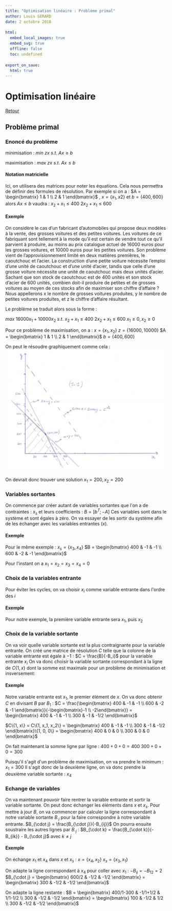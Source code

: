 ```yaml
---
title: "Optimisation linéaire : Problème primal"
author: Louis GERARD
date: 2 octobre 2018

html:
  embed_local_images: true
  embed_svg: true
  offline: false
  toc: undefined

export_on_save:
  html: true
---
```


# Optimisation linéaire

[Retour](index.html)

## Problème primal

### Enoncé du problème
minimisation :
$min\ zx\ s.t.$
$Ax \ge b$

maximisation :
$max\ zx\ s.t.$
$Ax \le b$

#### Notation matricielle

Ici, on utilisera des matrices pour noter les équations. Cela nous permettra de définir des formules de résolution.
Par exemple si on a :
$A = \begin{bmatrix}
   1 & 1 \\
   2 & 1
\end{bmatrix}$ , $x = \{x_1, x2\}$ et $b = \{400, 600\}$
alors $Ax \le b$ vaudra :
$x_2 + x_1 \le 400$
$2x_2  + x_1 \le 600$


#### Exemple
On considère le cas d’un fabricant d’automobiles qui propose deux modèles à la vente, des grosses voitures et des petites voitures. Les voitures de ce fabriquant sont tellement à la mode qu’il est certain de vendre tout ce qu’il parvient à produire, au moins au prix catalogue actuel de 16000 euros pour les grosses voitures, et 10000 euros pour les petites voitures. Son problème vient de l’approvisionnement limité en deux matières premières, le caoutchouc et l’acier. La construction d’une petite voiture nécessite l’emploi d’une unité de caoutchouc et d’une unité d’acier, tandis que celle d’une grosse voiture nécessite une unité de caoutchouc mais deux unités d’acier. Sachant que son stock de caoutchouc est de 400 unités et son stock d’acier de 600 unités, combien doit-il produire de petites et de grosses voitures au moyen de ces stocks afin de maximiser son chiffre d’affaire ? Nous appellerons x le nombre de grosses voitures produites, y le nombre de petites voitures produites, et z le chiffre d’affaire résultant.

Le problème se traduit alors sous la forme :

$max\ 16000x_1 + 10000x_2\ s.t.$
$x_2 + x_1 \le 400$
$2x_2  + x_1 \le 600$
$x_1 \ge 0, x_2 \ge 0$

Pour ce problème de maximisation, on a :
$x = \{x_1, x_2\}$
$z = \{16000, 10000\}$
$A = \begin{bmatrix}
   1 & 1 \\
   2 & 1
\end{bmatrix}$
$b = \{400, 600\}$

On peut le résoudre graphiquement comme cela :
![résolution graphique](graphique.jpg)

On devrait donc trouver une solution $x_1 = 200, x_2 = 200$

### Variables sortantes
On commence par créer autant de variables sortantes que l'on a de contraintes :
$x_s$
et leurs coefficients :
$B = [b^T; -A]$
Ces variables sont dans le système et sont égales à zéro. On va essayer de les sortir du système afin de les échanger avec les variables entrantes ($x$).

#### Exemple
Pour le même exemple :
$x_s = \{x_3, x_4\}$
$B = \begin{bmatrix}
  400 & -1 & -1 \\
  600 & -2 & -1
\end{bmatrix}$

Pour l'instant on a $x_1 = x_2 = x_3 = x_4 = 0$

### Choix de la variables entrante
Pour éviter les cycles, on va choisir $x_i$ comme variable entrante dans l'ordre des $i$

#### Exemple
Pour notre exemple, la première variable entrante sera $x_1$, puis $x_2$

### Choix de la variable sortante
On va voir quelle variable sortante est la plus contraignante pour la variable entrante.
On créé une matrice de résolution $C$ telle que la colonne de la variable entrante est égale à $-1$ :
$C = \frac{B}{-B_i}$ pour la variable entrante $x_i$
On va donc choisir la variable sortante correspondant à la ligne de $C\{1, x\}$ dont la somme est maximale pour un problème de minimisation et insversement:

#### Exemple
Notre variable entrante est $x_1$, le premier élément de $x$. On va donc obtenir $C$ en divisant $B$ par $B_1$ :
$C = \frac{\begin{bmatrix}
  400 & -1 & -1 \\
  600 & -2 & -1
\end{bmatrix}}{-\begin{bmatrix}-1 \\ -2\end{bmatrix}} = \begin{bmatrix}
  400 & -1 & -1 \\
  300 & -1 & -1/2
\end{bmatrix}$

$C\{1, x\} = C\{1, x_1, x_2\} = \begin{bmatrix}
  400 & -1 & -1 \\
  300 & -1 & -1/2
\end{bmatrix}\{1, 0, 0\} = \begin{bmatrix}
  400 & 0 & 0 \\
  300 & 0 & 0
\end{bmatrix}$

On fait maintenant la somme ligne par ligne :
$400 + 0 + 0 = 400$
$300 + 0 + 0 = 300$

Puisqu'il s'agit d'un problème de maximisation, on va prendre le minimum : $x_1 = 300$
Il s'agit donc de la deuxième ligne, on va donc prendre la deuxième variable sortante : $x_4$

### Echange de variables
On va maintenant pouvoir faire rentrer la variable entrante et sortir la variable sortante. On peut donc échanger les éléments dans $x$ et $x_s$.
Pour mettre à jour $B$, on va commencer par calculer la ligne correspondant à notre variable sortante $B_{\cdot j}$ pour la faire correspondre à notre variable entrante.
$B_{\cdot j} = \frac{B_{\cdot j}}{-B_{ij}}$
On pourra ensuite soustraire les autres lignes par $B_{\cdot j}$ :
$B_{\cdot k} = \frac{B_{\cdot k}}{-B_{ik}} - B_{\cdot j}$ avec $k \neq j$

#### Exemple
On échange $x_1$ et $x_4$ dans $x$ et $x_s$ :
$x = \{x_4, x_2\}$
$x_s = \{x_3, x_1\}$

On adapte la ligne correspondant à $x_4$ pour coller avec $x_1$ :
$-B_{ij} = -B_{12} = 2$
$B_{\cdot j} = \begin{bmatrix}
  600/2 & -1/2 & -1/2
\end{bmatrix} = \begin{bmatrix}
  300 & -1/2 & -1/2
\end{bmatrix}$

On adapte la ligne restante : 
$B = \begin{bmatrix}
  400/1-300 & -1/1+1/2 & 1/1-1/2 \\
  300 & -1/2 & -1/2
\end{bmatrix} = \begin{bmatrix}
  100 & -1/2 & 1/2 \\
  300 & -1/2 & -1/2
\end{bmatrix}$
